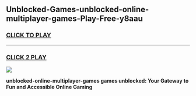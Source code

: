 
## Unblocked-Games-unblocked-online-multiplayer-games-Play-Free-y8aau
<h3>
<a href="https://premium76.site?title=unblocked-online-multiplayer-games&ref=20A">CLICK TO PLAY</a></h3>
<hr>

<h3>
<a href="https://premium76.site?title=unblocked-online-multiplayer-games&ref=20A">CLICK 2 PLAY</a>
  
</h3>

<a href="https://premium76.site?title=unblocked-online-multiplayer-games&ref=20A"><img src="https://clearcache.store/games.png"></a>


**unblocked-online-multiplayer-games games unblocked: Your Gateway to Fun and Accessible Online Gaming**
